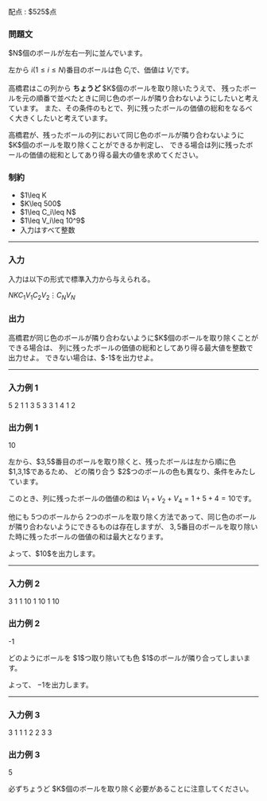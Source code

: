 
<div>

<span>

<span>

<p>
配点 : $525$点
</p>

<div>

<section>

### **問題文**

<p>
$N$個のボールが左右一列に並んでいます。

左から $i$$(1\leq i\leq N)$番目のボールは色 $C_i$で、価値は $V_i$です。
</p>

<p>
高橋君はこの列から 
<strong>
ちょうど
</strong>
$K$個のボールを取り除いたうえで、
残ったボールを元の順番で並べたときに同じ色のボールが隣り合わないようにしたいと考えています。
また、その条件のもとで、列に残ったボールの価値の総和をなるべく大きくしたいと考えています。
</p>

<p>
高橋君が、残ったボールの列において同じ色のボールが隣り合わないように $K$個のボールを取り除くことができるか判定し、
できる場合は列に残ったボールの価値の総和としてあり得る最大の値を求めてください。
</p>

</section>

</div>

<div>

<section>

### **制約**

<ul>

<li>
$1\leq K<N\leq 2\times 10^5$
</li>

<li>
$K\leq 500$
</li>

<li>
$1\leq C_i\leq N$
</li>

<li>
$1\leq V_i\leq 10^9$
</li>

<li>
入力はすべて整数
</li>

</ul>

</section>

</div>

---

<div>

<div>

<section>

### **入力**

<p>
入力は以下の形式で標準入力から与えられる。
</p>

<div>

$N$$K$$C_1$$V_1$$C_2$$V_2$$\vdots$$C_N$$V_N$
</div>

</section>

</div>

<div>

<section>

### **出力**

<p>
高橋君が同じ色のボールが隣り合わないように$K$個のボールを取り除くことができる場合は、
列に残ったボールの価値の総和としてあり得る最大値を整数で出力せよ。
できない場合は、$-1$を出力せよ。
</p>

</section>

</div>

</div>

---

<div>

<section>

### **入力例 1**

<div>

5 2
1 1
3 5
3 3
1 4
1 2

</div>

</section>

</div>

<div>

<section>

### **出力例 1**

<div>

10

</div>

<p>
左から、$3,5$番目のボールを取り除くと、残ったボールは左から順に色 $1,3,1$であるため、
どの隣り合う $2$つのボールの色も異なり、条件をみたしています。 

このとき、列に残ったボールの価値の和は $V_1+V_2+V_4=1+5+4=10$です。

他にも $5$つのボールから $2$つのボールを取り除く方法であって、同じ色のボールが隣り合わないようにできるものは存在しますが、
$3,5$番目のボールを取り除いた時に残ったボールの価値の和は最大となります。
</p>

<p>
よって、$10$を出力します。
</p>

</section>

</div>

---

<div>

<section>

### **入力例 2**

<div>

3 1
1 10
1 10
1 10

</div>

</section>

</div>

<div>

<section>

### **出力例 2**

<div>

-1

</div>

<p>
どのようにボールを $1$つ取り除いても色 $1$のボールが隣り合ってしまいます。

よって、 $-1$を出力します。
</p>

</section>

</div>

---

<div>

<section>

### **入力例 3**

<div>

3 1
1 1
2 2
3 3

</div>

</section>

</div>

<div>

<section>

### **出力例 3**

<div>

5

</div>

<p>
必ずちょうど $K$個のボールを取り除く必要があることに注意してください。
</p>

</section>

</div>

</span>

</span>

</div>
